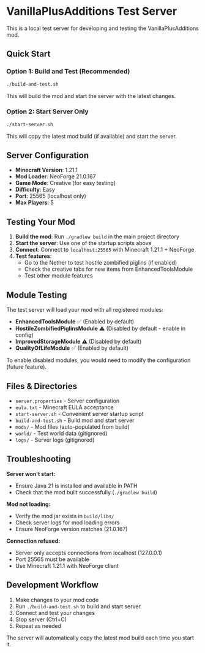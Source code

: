 # VanillaPlusAdditions Test Server

This is a local test server for developing and testing the VanillaPlusAdditions mod.

## Quick Start

### Option 1: Build and Test (Recommended)
```bash
./build-and-test.sh
```
This will build the mod and start the server with the latest changes.

### Option 2: Start Server Only
```bash
./start-server.sh
```
This will copy the latest mod build (if available) and start the server.

## Server Configuration

- **Minecraft Version**: 1.21.1
- **Mod Loader**: NeoForge 21.0.167
- **Game Mode**: Creative (for easy testing)
- **Difficulty**: Easy
- **Port**: 25565 (localhost only)
- **Max Players**: 5

## Testing Your Mod

1. **Build the mod**: Run `./gradlew build` in the main project directory
2. **Start the server**: Use one of the startup scripts above
3. **Connect**: Connect to `localhost:25565` with Minecraft 1.21.1 + NeoForge
4. **Test features**: 
   - Go to the Nether to test hostile zombified piglins (if enabled)
   - Check the creative tabs for new items from EnhancedToolsModule
   - Test other module features

## Module Testing

The test server will load your mod with all registered modules:

- **EnhancedToolsModule** ✅ (Enabled by default)
- **HostileZombifiedPiglinsModule** ⚠️ (Disabled by default - enable in config)
- **ImprovedStorageModule** ⚠️ (Disabled by default)
- **QualityOfLifeModule** ✅ (Enabled by default)

To enable disabled modules, you would need to modify the configuration (future feature).

## Files & Directories

- `server.properties` - Server configuration
- `eula.txt` - Minecraft EULA acceptance
- `start-server.sh` - Convenient server startup script
- `build-and-test.sh` - Build mod and start server
- `mods/` - Mod files (auto-populated from build)
- `world/` - Test world data (gitignored)
- `logs/` - Server logs (gitignored)

## Troubleshooting

**Server won't start:**
- Ensure Java 21 is installed and available in PATH
- Check that the mod built successfully (`./gradlew build`)

**Mod not loading:**
- Verify the mod jar exists in `build/libs/`
- Check server logs for mod loading errors
- Ensure NeoForge version matches (21.0.167)

**Connection refused:**
- Server only accepts connections from localhost (127.0.0.1)
- Port 25565 must be available
- Use Minecraft 1.21.1 with NeoForge client

## Development Workflow

1. Make changes to your mod code
2. Run `./build-and-test.sh` to build and start server
3. Connect and test your changes
4. Stop server (Ctrl+C)
5. Repeat as needed

The server will automatically copy the latest mod build each time you start it.